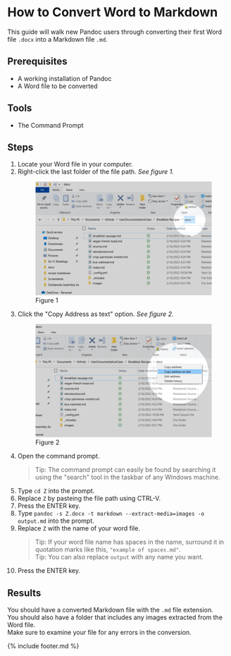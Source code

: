 # How to Convert Word to Markdown

This guide will walk new Pandoc users through converting their first Word file `.docx` into a Markdown file `.md`.  

## Prerequisites

- A working installation of Pandoc
- A Word file to be converted

## Tools

- The Command Prompt

## Steps

1. Locate your Word file in your computer.
1. Right-click the last folder of the file path. _See figure 1._
    <figure>
    <img src="select-last.png" alt="Picture of the end of the file path.">
    <figcaption>Figure 1</figcaption>
    </figure>
1. Click the "Copy Address as text" option. _See figure 2._
    <figure>
    <img src="copy-address.png" alt="Picture of the end of the file path.">
    <figcaption>Figure 2</figcaption>
    </figure>
1. Open the command prompt.  
    > Tip: The command prompt can easily be found by searching it using the "search" tool in the taskbar of any Windows machine.
1. Type `cd Z` into the prompt.
1. Replace `Z` by pasteing the file path using CTRL-V.
1. Press the ENTER key.
1. Type `pandoc -s Z.docx -t markdown --extract-media=images -o output.md` into the prompt.
1. Replace `Z` with the name of your word file.  
    > Tip: If your word file name has spaces in the name, surround it in quotation marks like this, `"example of spaces.md"`.  
    > Tip: You can also replace `output` with any name you want.
1. Press the ENTER key.

## Results

You should have a converted Markdown file with the `.md` file extension.  
You should also have a folder that includes any images extracted from the Word file.  
Make sure to examine your file for any errors in the conversion.

{% include footer.md %}
